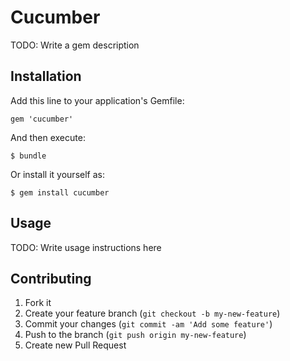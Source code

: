 # Cucumber

TODO: Write a gem description

## Installation

Add this line to your application's Gemfile:

    gem 'cucumber'

And then execute:

    $ bundle

Or install it yourself as:

    $ gem install cucumber

## Usage

TODO: Write usage instructions here

## Contributing

1. Fork it
2. Create your feature branch (`git checkout -b my-new-feature`)
3. Commit your changes (`git commit -am 'Add some feature'`)
4. Push to the branch (`git push origin my-new-feature`)
5. Create new Pull Request
